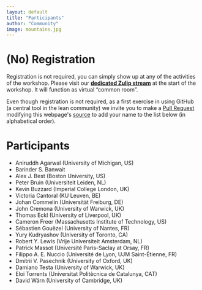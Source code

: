 ```yaml
---
layout: default
title: "Participants"
author: "Community"
image: mountains.jpg
---
```


# (No) Registration

Registration is not required,
you can simply show up at any of the activities of the workshop.
Please visit our
[**dedicated Zulip stream**](https://leanprover.zulipchat.com/#narrow/stream/238830-Lean-for.20the.20curious.20mathematician.202020)
at the start of the workshop.
It will function as virtual “common room”.

Even though registration is not required,
as a first exercise in using GitHub (a central tool in the lean community)
we invite you to make a
[Pull Request](https://help.github.com/en/github/collaborating-with-issues-and-pull-requests/about-pull-requests)
modifying this webpage's
[source](https://github.com/leanprover-community/lftcm2020/edit/master/participants.md)
to add your name to the list below (in alphabetical order).

# Participants

* Aniruddh Agarwal (University of Michigan, US)
* Barinder S. Banwait
* Alex J. Best (Boston University, US)
* Peter Bruin (Universiteit Leiden, NL)
* Kevin Buzzard (Imperial College London, UK)
* Victoria Cantoral (KU Leuven, BE)
* Johan Commelin (Universität Freiburg, DE)
* John Cremona (University of Warwick, UK)
* Thomas Eckl (University of Liverpool, UK)
* Cameron Freer (Massachusetts Institute of Technology, US)
* Sébastien Gouëzel (University of Nantes, FR)
* Yury Kudryashov (University of Toronto, CA)
* Robert Y. Lewis (Vrije Universiteit Amsterdam, NL)
* Patrick Massot (Université Paris-Saclay at Orsay, FR)
* Filippo A. E. Nuccio (Université de Lyon, UJM Saint-Étienne, FR)
* Dmitrii V. Pasechnik (University of Oxford, UK)
* Damiano Testa (University of Warwick, UK)
* Eloi Torrents (Universitat Politècnica de Catalunya, CAT)
* David Wärn (University of Cambridge, UK)
